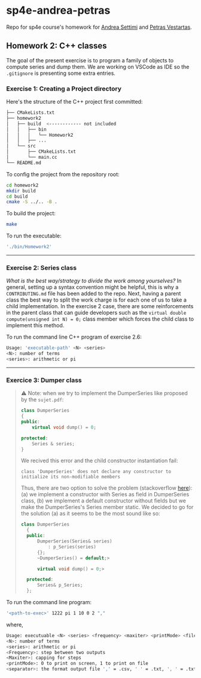 
# sp4e-andrea-petras
Repo for sp4e course's homework for [Andrea Settimi](andrea.settimi@epfl.ch) and [Petras Vestartas](petras.vestartas@epfl.ch).

## Homework 2: C++ classes

The goal of the present exercise is to program a family of objects to compute series and dump them.
We are working on VSCode as IDE so the `.gitignore` is presenting some extra entries.

### Exercise 1: Creating a Project directory
Here's the structure of the C++ project first committed:
```bash
├── CMakeLists.txt
├── homework2
│   ├── build  <------------ not included
│   │   ├── bin
│   │   │   └── Homework2
│   │   ├── ...
│   └── src
│       ├── CMakeLists.txt
│       └── main.cc
└── README.md
```
To config the project from the repository root:
```bash
cd homework2
mkdir build
cd build
cmake -S ../.. -B .
```

To build the project:
```bash
make
```

To run the executable:
```bash
'./bin/Homework2'
```
---
### Exercise 2: Series class

*What is the best way/strategy to divide the work among yourselves?* In general, setting up a syntax convention might be helpful, this is why a `CONTRIBUTING.md` file has been added to the repo. Next, having a parent class the best way to split the work charge is for each one of us to take a child implementation. In the exercise 2 case, there are some reinforcements in the parent class that can guide developers such as the `virtual double compute(unsigned int N) = 0;` class member which forces the child class to implement this method.

To run the command line C++ program of exercise 2.6:
```bash
Usage: 'executable-path' <N> <series>
<N>: number of terms
<series>: arithmetic or pi
```

---
### Exercice 3: Dumper class

> ⚠️ Note: when we try to implement the DumperSeries like proposed by the `sujet.pdf`:
> ```cpp
> class DumperSeries
> {
> public:
>     virtual void dump() = 0;
> 
> protected:
>     Series & series;
> }
> ```
> We recived this error and the child constructor instantiation fail:
> ```
> class 'DumperSeries' does not declare any constructor to initialize its non-modifiable members
> ```
> Thus, there are two option to solve the problem (stackoverflow [here](https://stackoverflow.com/questions/15451840/why-cant-we-initialize-class-members-at-their-declaration)): (a) we implement a constructor with Series as field in DumperSeries class, (b) we implement a default constructor without fields but we make the DumperSeries's Series member static. We decided to go for the solution (a) as it seems to be the most sound like so:
> ```cpp
> class DumperSeries
>   {
>   public:
>       DumperSeries(Series& series)
>           : p_Series(series)
>       {};
>       ~DumperSeries() = default;>
> 
>       virtual void dump() = 0;>
> 
>   protected:
>       Series& p_Series;
>   };
> ```

To run the command line program:
```bash
'<path-to-exec>' 1222 pi 1 10 0 2 ","
```
where,
```bash
Usage: executuable <N> <series> <frequency> <maxiter> <printMode> <fileformat>
<N>: number of terms
<series>: arithmetic or pi
<Frequency>: step between two outputs
<Maxiter>: capping for steps
<printMode>: 0 to print on screen, 1 to print on file
<separator>: the format output file ',' = .csv, ' ' = .txt, ', ' = .txt, '|' = .psv
```